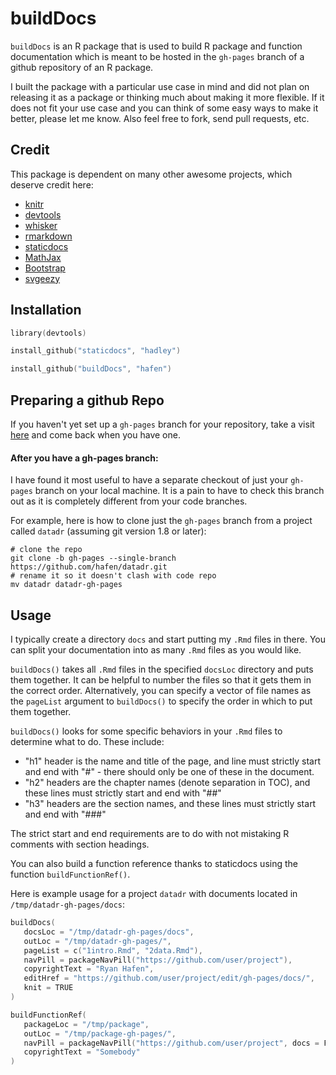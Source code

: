 buildDocs
=========

`buildDocs` is an R package that is used to build R package and function documentation which is meant to be hosted in the `gh-pages` branch of a github repository of an R package.

I built the package with a particular use case in mind and did not plan on releasing it as a package or thinking much about making it more flexible.  If it does not fit your use case and you can think of some easy ways to make it better, please let me know.  Also feel free to fork, send pull requests, etc.

Credit
------

This package is dependent on many other awesome projects, which deserve credit here:

- [knitr](http://yihui.name/knitr/)
- [devtools](https://github.com/hadley/devtools)
- [whisker](https://github.com/edwindj/whisker)
- [rmarkdown](https://github.com/rstudio/rmarkdown)
- [staticdocs](https://github.com/hadley/staticdocs)
- [MathJax](http://www.mathjax.org)
- [Bootstrap](http://getbootstrap.com)
- [svgeezy](http://benhowdle.im/svgeezy/)


Installation
------------

```s
library(devtools)

install_github("staticdocs", "hadley")

install_github("buildDocs", "hafen")
```

Preparing a github Repo
-----------------------

If you haven't yet set up a `gh-pages` branch for your repository, take a visit [here](http://pages.github.com) and come back when you have one.

#### After you have a gh-pages branch:

I have found it most useful to have a separate checkout of just your `gh-pages` branch on your local machine.  It is a pain to have to check this branch out as it is completely different from your code branches.

For example, here is how to clone just the `gh-pages` branch from a project called `datadr` (assuming git version 1.8 or later):

```
# clone the repo
git clone -b gh-pages --single-branch https://github.com/hafen/datadr.git
# rename it so it doesn't clash with code repo
mv datadr datadr-gh-pages
```

Usage
-----

I typically create a directory `docs` and start putting my `.Rmd` files in there.  You can split your documentation into as many `.Rmd` files as you would like.

`buildDocs()` takes all `.Rmd` files in the specified `docsLoc` directory and puts them together.  It can be helpful to number the files so that it gets them in the correct order.  Alternatively, you can specify a vector of file names as the `pageList` argument to `buildDocs()` to specify the order in which to put them together.

`buildDocs()` looks for some specific behaviors in your `.Rmd` files to determine what to do.  These include:
- "h1" header is the name and title of the page, and line must strictly start and end with "#" - there should only be one of these in the document.
- "h2" headers are the chapter names (denote separation in TOC), and these lines must strictly start and end with "##"
-  "h3" headers are the section names, and these lines must strictly start and end with "###"

The strict start and end requirements are to do with not mistaking R comments with section headings.

You can also build a function reference thanks to staticdocs using the function `buildFunctionRef()`.

Here is example usage for a project `datadr` with documents located in `/tmp/datadr-gh-pages/docs`:

```s
buildDocs(
   docsLoc = "/tmp/datadr-gh-pages/docs",
   outLoc = "/tmp/datadr-gh-pages/",
   pageList = c("1intro.Rmd", "2data.Rmd"),
   navPill = packageNavPill("https://github.com/user/project"),
   copyrightText = "Ryan Hafen",
   editHref = "https://github.com/user/project/edit/gh-pages/docs/",
   knit = TRUE
)

buildFunctionRef(
   packageLoc = "/tmp/package",
   outLoc = "/tmp/package-gh-pages/",
   navPill = packageNavPill("https://github.com/user/project", docs = FALSE),
   copyrightText = "Somebody"
)
```


